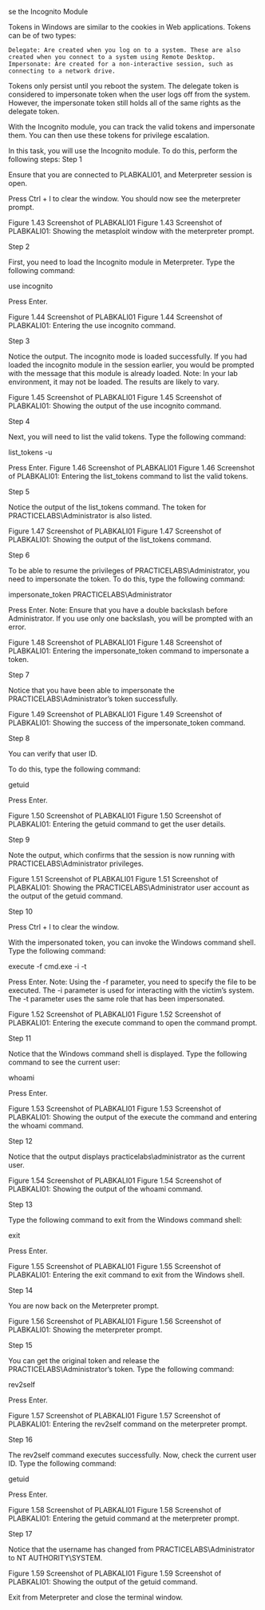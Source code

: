 

se the Incognito Module

Tokens in Windows are similar to the cookies in Web applications. Tokens can be of two types:

    Delegate: Are created when you log on to a system. These are also created when you connect to a system using Remote Desktop.
    Impersonate: Are created for a non-interactive session, such as connecting to a network drive.

Tokens only persist until you reboot the system. The delegate token is considered to impersonate token when the user logs off from the system. However, the impersonate token still holds all of the same rights as the delegate token.

With the Incognito module, you can track the valid tokens and impersonate them. You can then use these tokens for privilege escalation.

In this task, you will use the Incognito module. To do this, perform the following steps:
Step 1

Ensure that you are connected to PLABKALI01, and Meterpreter session is open.

Press Ctrl + l to clear the window. You should now see the meterpreter prompt.

Figure 1.43 Screenshot of PLABKALI01
Figure 1.43 Screenshot of PLABKALI01: Showing the metasploit window with the meterpreter prompt.

Step 2

First, you need to load the Incognito module in Meterpreter. Type the following command:

use incognito

Press Enter.

Figure 1.44 Screenshot of PLABKALI01
Figure 1.44 Screenshot of PLABKALI01: Entering the use incognito command.

Step 3

Notice the output. The incognito mode is loaded successfully. If you had loaded the incognito module in the session earlier, you would be prompted with the message that this module is already loaded.
Note: In your lab environment, it may not be loaded. The results are likely to vary.

Figure 1.45 Screenshot of PLABKALI01
Figure 1.45 Screenshot of PLABKALI01: Showing the output of the use incognito command.

Step 4

Next, you will need to list the valid tokens. Type the following command:

list_tokens -u

Press Enter.
Figure 1.46 Screenshot of PLABKALI01
Figure 1.46 Screenshot of PLABKALI01: Entering the list_tokens command to list the valid tokens.

Step 5

Notice the output of the list_tokens command. The token for PRACTICELABS\Administrator is also listed.

Figure 1.47 Screenshot of PLABKALI01
Figure 1.47 Screenshot of PLABKALI01: Showing the output of the list_tokens command.

Step 6

To be able to resume the privileges of PRACTICELABS\Administrator, you need to impersonate the token. To do this, type the following command:

impersonate_token PRACTICELABS\\Administrator

Press Enter.
Note: Ensure that you have a double backslash before Administrator. If you use only one backslash, you will be prompted with an error.

Figure 1.48 Screenshot of PLABKALI01
Figure 1.48 Screenshot of PLABKALI01: Entering the impersonate_token command to impersonate a token.

Step 7

Notice that you have been able to impersonate the PRACTICELABS\Administrator’s token successfully.

Figure 1.49 Screenshot of PLABKALI01
Figure 1.49 Screenshot of PLABKALI01: Showing the success of the impersonate_token command.

Step 8

You can verify that user ID.

To do this, type the following command:

getuid

Press Enter.

Figure 1.50 Screenshot of PLABKALI01
Figure 1.50 Screenshot of PLABKALI01: Entering the getuid command to get the user details.

Step 9

Note the output, which confirms that the session is now running with PRACTICELABS\Administrator privileges.

Figure 1.51 Screenshot of PLABKALI01
Figure 1.51 Screenshot of PLABKALI01: Showing the PRACTICELABS\Administrator user account as the output of the getuid command.

Step 10

Press Ctrl + l to clear the window.

With the impersonated token, you can invoke the Windows command shell. Type the following command:

execute -f cmd.exe -i -t

Press Enter.
Note: Using the -f parameter, you need to specify the file to be executed. The -i parameter is used for interacting with the victim’s system. The -t parameter uses the same role that has been impersonated.

Figure 1.52 Screenshot of PLABKALI01
Figure 1.52 Screenshot of PLABKALI01: Entering the execute command to open the command prompt.

Step 11

Notice that the Windows command shell is displayed. Type the following command to see the current user:

whoami

Press Enter.

Figure 1.53 Screenshot of PLABKALI01
Figure 1.53 Screenshot of PLABKALI01: Showing the output of the execute the command and entering the whoami command.

Step 12

Notice that the output displays practicelabs\administrator as the current user.

Figure 1.54 Screenshot of PLABKALI01
Figure 1.54 Screenshot of PLABKALI01: Showing the output of the whoami command.

Step 13

Type the following command to exit from the Windows command shell:

exit

Press Enter.

Figure 1.55 Screenshot of PLABKALI01
Figure 1.55 Screenshot of PLABKALI01: Entering the exit command to exit from the Windows shell.

Step 14

You are now back on the Meterpreter prompt.

Figure 1.56 Screenshot of PLABKALI01
Figure 1.56 Screenshot of PLABKALI01: Showing the meterpreter prompt.

Step 15

You can get the original token and release the PRACTICELABS\Administrator’s token. Type the following command:

rev2self

Press Enter.

Figure 1.57 Screenshot of PLABKALI01
Figure 1.57 Screenshot of PLABKALI01: Entering the rev2self command on the meterpreter prompt.

Step 16

The rev2self command executes successfully. Now, check the current user ID. Type the following command:

getuid

Press Enter.

Figure 1.58 Screenshot of PLABKALI01
Figure 1.58 Screenshot of PLABKALI01: Entering the getuid command at the meterpreter prompt.

Step 17

Notice that the username has changed from PRACTICELABS\Administrator to NT AUTHORITY\SYSTEM.

Figure 1.59 Screenshot of PLABKALI01
Figure 1.59 Screenshot of PLABKALI01: Showing the output of the getuid command.

Exit from Meterpreter and close the terminal window.
